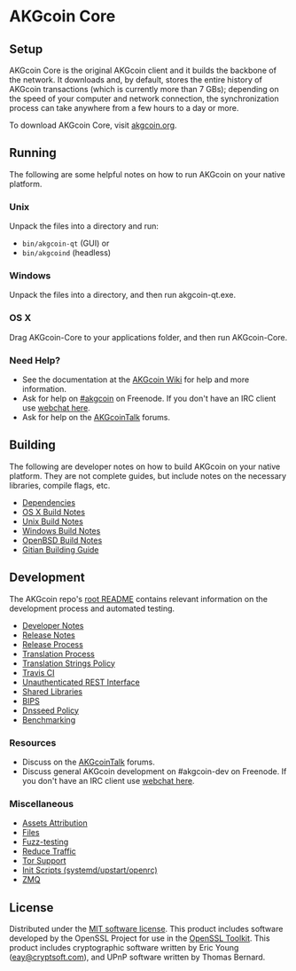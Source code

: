 AKGcoin Core
=============

Setup
---------------------
AKGcoin Core is the original AKGcoin client and it builds the backbone of the network. It downloads and, by default, stores the entire history of AKGcoin transactions (which is currently more than 7 GBs); depending on the speed of your computer and network connection, the synchronization process can take anywhere from a few hours to a day or more.

To download AKGcoin Core, visit [akgcoin.org](https://akgblockchain.com).

Running
---------------------
The following are some helpful notes on how to run AKGcoin on your native platform.

### Unix

Unpack the files into a directory and run:

- `bin/akgcoin-qt` (GUI) or
- `bin/akgcoind` (headless)

### Windows

Unpack the files into a directory, and then run akgcoin-qt.exe.

### OS X

Drag AKGcoin-Core to your applications folder, and then run AKGcoin-Core.

### Need Help?

* See the documentation at the [AKGcoin Wiki](https://akgcoin.info/)
for help and more information.
* Ask for help on [#akgcoin](http://webchat.freenode.net?channels=akgcoin) on Freenode. If you don't have an IRC client use [webchat here](http://webchat.freenode.net?channels=akgcoin).
* Ask for help on the [AKGcoinTalk](https://akgcointalk.io/) forums.

Building
---------------------
The following are developer notes on how to build AKGcoin on your native platform. They are not complete guides, but include notes on the necessary libraries, compile flags, etc.

- [Dependencies](dependencies.md)
- [OS X Build Notes](build-osx.md)
- [Unix Build Notes](build-unix.md)
- [Windows Build Notes](build-windows.md)
- [OpenBSD Build Notes](build-openbsd.md)
- [Gitian Building Guide](gitian-building.md)

Development
---------------------
The AKGcoin repo's [root README](/README.md) contains relevant information on the development process and automated testing.

- [Developer Notes](developer-notes.md)
- [Release Notes](release-notes.md)
- [Release Process](release-process.md)
- [Translation Process](translation_process.md)
- [Translation Strings Policy](translation_strings_policy.md)
- [Travis CI](travis-ci.md)
- [Unauthenticated REST Interface](REST-interface.md)
- [Shared Libraries](shared-libraries.md)
- [BIPS](bips.md)
- [Dnsseed Policy](dnsseed-policy.md)
- [Benchmarking](benchmarking.md)

### Resources
* Discuss on the [AKGcoinTalk](https://akgcointalk.io/) forums.
* Discuss general AKGcoin development on #akgcoin-dev on Freenode. If you don't have an IRC client use [webchat here](http://webchat.freenode.net/?channels=akgcoin-dev).

### Miscellaneous
- [Assets Attribution](assets-attribution.md)
- [Files](files.md)
- [Fuzz-testing](fuzzing.md)
- [Reduce Traffic](reduce-traffic.md)
- [Tor Support](tor.md)
- [Init Scripts (systemd/upstart/openrc)](init.md)
- [ZMQ](zmq.md)

License
---------------------
Distributed under the [MIT software license](/COPYING).
This product includes software developed by the OpenSSL Project for use in the [OpenSSL Toolkit](https://www.openssl.org/). This product includes
cryptographic software written by Eric Young ([eay@cryptsoft.com](mailto:eay@cryptsoft.com)), and UPnP software written by Thomas Bernard.
